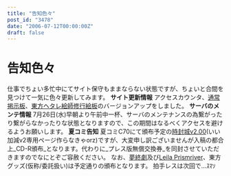 ```yaml
---
title: "告知色々"
post_id: "3478"
date: "2006-07-12T00:00:00Z"
draft: false
---
```


# 告知色々

仕事でちょい多忙中にてサイト保守もままならない状態ですが、ちょいと合間を見つけて一気に色々更新してみます。 **サイト更新情報** アクセスカウンタ、[通常掲示板](https://twitter.com/danmaq)、[東方ヘタレ絵師修行絵板](/feedback/thpbbs/)のバージョンアップをしました。  **サーバのメンテ情報** 7月26日(水)早朝より午前中一杯、サーバのメンテナンスの為繋がったり繋がらなかったりな状態となりますので、この期間はなるべくアクセスを避けるようお願いします。 **夏コミ告知** 夏コミC70にて頒布予定の[時封城v2.00](/!/thA/)(いい加減v2専用ページ作らなきゃorz)ですが、大変申し訳ございませんが入稿の都合上_CD-R頒布_となります。代わりに_プレス版無償交換券_を同封させていただきますのでなにとぞご容赦ください。 なお、[夢終劇](/!/thC/)及び[Leila Prismriver](/!/leila/)、東方グッズ(仮称/委託扱い)は予定通りの頒布となります。 拍手レスは次回で…ｽﾏｿ
